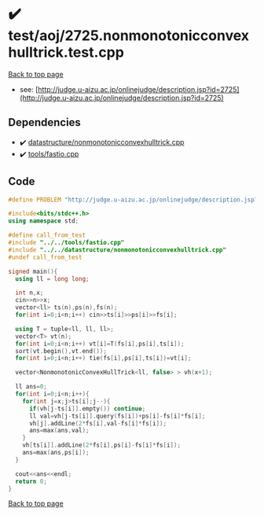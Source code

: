 <!-- mathjax config similar to math.stackexchange -->
<script type="text/javascript" async
  src="https://cdnjs.cloudflare.com/ajax/libs/mathjax/2.7.5/MathJax.js?config=TeX-MML-AM_CHTML">
</script>
<script type="text/x-mathjax-config">
  MathJax.Hub.Config({
    TeX: { equationNumbers: { autoNumber: "AMS" }},
    tex2jax: {
      inlineMath: [ ['$','$'] ],
      processEscapes: true
    },
    "HTML-CSS": { matchFontHeight: false },
    displayAlign: "left",
    displayIndent: "2em"
  });
</script>

<script type="text/javascript" src="https://cdnjs.cloudflare.com/ajax/libs/jquery/3.4.1/jquery.min.js"></script>
<script src="https://cdn.jsdelivr.net/npm/jquery-balloon-js@1.1.2/jquery.balloon.min.js" integrity="sha256-ZEYs9VrgAeNuPvs15E39OsyOJaIkXEEt10fzxJ20+2I=" crossorigin="anonymous"></script>
<script type="text/javascript" src="../../../assets/js/copy-button.js"></script>
<link rel="stylesheet" href="../../../assets/css/copy-button.css" />


# :heavy_check_mark: test/aoj/2725.nonmonotonicconvexhulltrick.test.cpp


[Back to top page](../../../index.html)

* see: [http://judge.u-aizu.ac.jp/onlinejudge/description.jsp?id=2725](http://judge.u-aizu.ac.jp/onlinejudge/description.jsp?id=2725)


## Dependencies
* :heavy_check_mark: [datastructure/nonmonotonicconvexhulltrick.cpp](../../../library/datastructure/nonmonotonicconvexhulltrick.cpp.html)
* :heavy_check_mark: [tools/fastio.cpp](../../../library/tools/fastio.cpp.html)


## Code
```cpp
#define PROBLEM "http://judge.u-aizu.ac.jp/onlinejudge/description.jsp?id=2725"

#include<bits/stdc++.h>
using namespace std;

#define call_from_test
#include "../../tools/fastio.cpp"
#include "../../datastructure/nonmonotonicconvexhulltrick.cpp"
#undef call_from_test

signed main(){
  using ll = long long;

  int n,x;
  cin>>n>>x;
  vector<ll> ts(n),ps(n),fs(n);
  for(int i=0;i<n;i++) cin>>ts[i]>>ps[i]>>fs[i];

  using T = tuple<ll, ll, ll>;
  vector<T> vt(n);
  for(int i=0;i<n;i++) vt[i]=T(fs[i],ps[i],ts[i]);
  sort(vt.begin(),vt.end());
  for(int i=0;i<n;i++) tie(fs[i],ps[i],ts[i])=vt[i];

  vector<NonmonotonicConvexHullTrick<ll, false> > vh(x+1);

  ll ans=0;
  for(int i=0;i<n;i++){
    for(int j=x;j>ts[i];j--){
      if(vh[j-ts[i]].empty()) continue;
      ll val=vh[j-ts[i]].query(fs[i])+ps[i]-fs[i]*fs[i];
      vh[j].addLine(2*fs[i],val-fs[i]*fs[i]);
      ans=max(ans,val);
    }
    vh[ts[i]].addLine(2*fs[i],ps[i]-fs[i]*fs[i]);
    ans=max(ans,ps[i]);
  }

  cout<<ans<<endl;
  return 0;
}

```

[Back to top page](../../../index.html)

